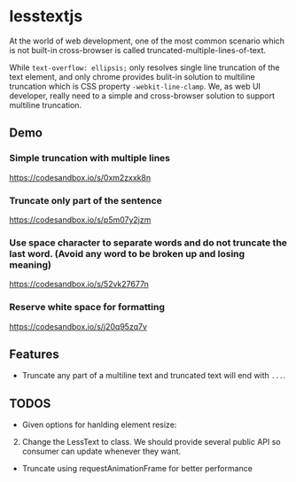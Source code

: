 # lesstextjs <UNDER DEVELOPMENT>
At the world of web development, one of the most common scenario which is not built-in cross-browser is called truncated-multiple-lines-of-text.

While `text-overflow: ellipsis;` only resolves single line truncation of the text element, and only chrome provides bulit-in solution to multiline truncation which is CSS property `-webkit-line-clamp`. We, as web UI developer, really need to a simple and cross-browser solution to support multiline truncation.

## Demo
### Simple truncation with multiple lines
https://codesandbox.io/s/0xm2zxxk8n

### Truncate only part of the sentence
https://codesandbox.io/s/p5m07y2jzm

### Use space character to separate words and do not truncate the last word. (Avoid any word to be broken up and losing meaning)
https://codesandbox.io/s/52vk27677n

### Reserve white space for formatting
https://codesandbox.io/s/j20q95zq7v

## Features
 - Truncate any part of a multiline text and truncated text will end with `...`.

## TODOS

 - Given options for hanlding element resize:
  2. Change the LessText to class. We should provide several public API so consumer can update whenever they want.
 - Truncate using requestAnimationFrame for better performance
